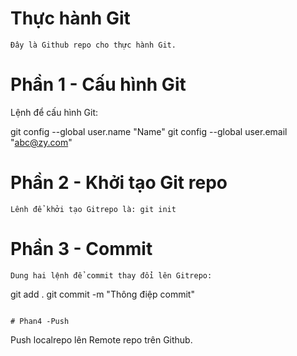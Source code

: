 # Thực hành Git
```
Đây là Github repo cho thực hành Git.
```
# Phần 1 - Cấu hình Git
Lệnh để cấu hình Git:

git config --global user.name "Name"
git config --global user.email "abc@zy.com"

# Phần 2 - Khởi tạo Git repo
```
Lênh để khởi tạo Gitrepo là: git init
```
# Phần 3 - Commit
```
Dung hai lệnh để commit thay đổi lên Gitrepo:

```
git add .
git commit -m "Thông điệp commit"
```

# Phan4 -Push

```
Push localrepo lên Remote repo trên Github.

